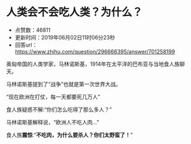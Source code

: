 # 人类会不会吃人类？为什么？
- 点赞数：46811
- 更新时间：2019年06月02日11时06分23秒
- 回答url：https://www.zhihu.com/question/296666395/answer/701258199
<body>
 <p data-pid="zEioyp7D">奥匈帝国的人类学家，马林诺斯基，1914年在太平洋的巴布亚与当地食人族聊天。</p>
 <p data-pid="CcUPOw2D">马林诺斯基提到了“战争”也就是第一次世界大战。</p>
 <p data-pid="h2wCFCFa">“现在欧洲在打仗，每一天都要死几万人”</p>
 <p data-pid="nmInNuGO">食人族疑惑不解:“你们怎么吃得了那么多人？”</p>
 <p data-pid="a9yw-1KC">马林诺斯基解释说，“欧洲人不吃人肉...”</p>
 <p data-pid="NtCKCRmV">食人族<b>震惊</b>:“<b>不吃肉，为什么要杀人？你们太野蛮了！</b>”</p>
</body>